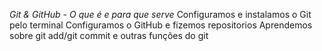 *Git & GitHub - O que é e para que serve*
Configuramos e instalamos o Git pelo terminal
Configuramos o GitHub e fizemos repositorios
Aprendemos sobre git add/git commit e outras funções do git
